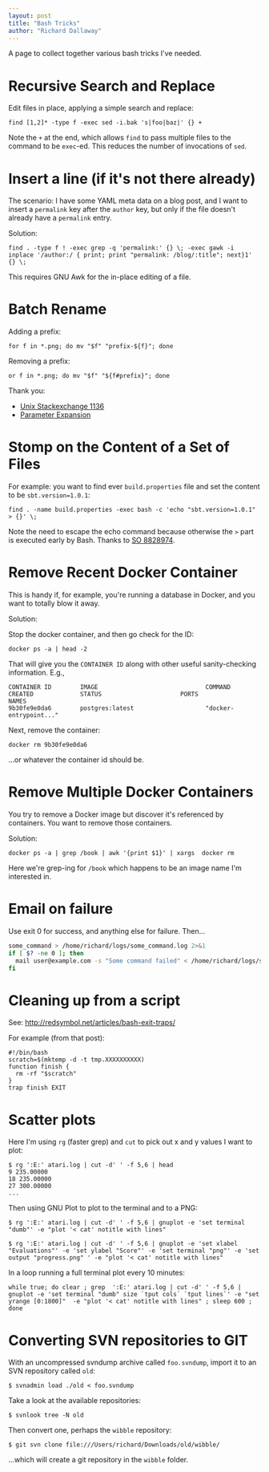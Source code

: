 ```yaml
---
layout: post
title: "Bash Tricks"
author: "Richard Dallaway"
---
```


A page to collect together various bash tricks I've needed.

<!-- break -->

# Recursive Search and Replace

Edit files in place, applying a simple search and replace:

    find [1,2]* -type f -exec sed -i.bak 's|foo|baz|' {} +

Note the `+` at the end, which allows `find` to pass multiple files to the command to be `exec`-ed.
This reduces the number of invocations of `sed`.

# Insert a line (if it's not there already)

The scenario: I have some YAML meta data on a blog post, and I want to insert a `permalink` key after the `author` key, but only if the file doesn't already have a `permalink` entry.

Solution:

    find . -type f ! -exec grep -q 'permalink:' {} \; -exec gawk -i inplace '/author:/ { print; print "permalink: /blog/:title"; next}1' {} \;

This requires GNU Awk for the in-place editing of a file.

# Batch Rename

Adding a prefix:

    for f in *.png; do mv "$f" "prefix-${f}"; done

Removing a prefix:

    or f in *.png; do mv "$f" "${f#prefix}"; done

Thank you:

- [Unix Stackexchange 1136](http://unix.stackexchange.com/questions/1136/batch-renaming-files)
- [Parameter Expansion](http://mywiki.wooledge.org/BashGuide/Parameters#Parameter_Expansion)

# Stomp on the Content of a Set of Files

For example: you want to find ever `build.properties` file and set the content to be `sbt.version=1.0.1`:

    find . -name build.properties -exec bash -c 'echo "sbt.version=1.0.1" > {}' \;

Note the need to escape the echo command because otherwise the `>` part is executed early by Bash.
Thanks to [SO 8828974](https://stackoverflow.com/a/8828974/154248).

# Remove Recent Docker Container

This is handy if, for example, you're running a database in Docker, and you want to totally blow it away.

Solution:

Stop the docker container, and then go check for the ID:

    docker ps -a | head -2

That will give you the `CONTAINER ID` along with other useful sanity-checking information. E.g.,

    CONTAINER ID        IMAGE                              COMMAND                  CREATED             STATUS                      PORTS               NAMES
    9b30fe9e0da6        postgres:latest                    "docker-entrypoint..."

Next, remove the container:

    docker rm 9b30fe9e0da6 

...or whatever the container id should be.

# Remove Multiple Docker Containers

You try to remove a Docker image but discover it's referenced by containers. You want to remove those containers.

Solution:

    docker ps -a | grep /book | awk '{print $1}' | xargs  docker rm

Here we're grep-ing for `/book` which happens to be an image name I'm interested in.

# Email on failure

Use exit 0 for success, and anything else for failure. Then...

```bash
some_command > /home/richard/logs/some_command.log 2>&1
if [ $? -ne 0 ]; then
  mail user@example.com -s "Some command failed" < /home/richard/logs/some_command.log
fi
```

# Cleaning up from a script

See: http://redsymbol.net/articles/bash-exit-traps/

For example (from that post):

```
#!/bin/bash
scratch=$(mktemp -d -t tmp.XXXXXXXXXX)
function finish {
  rm -rf "$scratch"
}
trap finish EXIT
```

# Scatter plots

Here I'm using `rg` (faster grep) and `cut` to pick out x and y values I want to plot:

```
$ rg ':E:' atari.log | cut -d' ' -f 5,6 | head
9 235.00000
18 235.00000
27 300.00000
...
```

Then using GNU Plot to plot to the terminal and to a PNG:

```
$ rg ':E:' atari.log | cut -d' ' -f 5,6 | gnuplot -e 'set terminal "dumb"' -e "plot '< cat' notitle with lines"

$ rg ':E:' atari.log | cut -d' ' -f 5,6 | gnuplot -e 'set xlabel "Evaluations"' -e 'set ylabel "Score"' -e 'set terminal "png"' -e 'set output "progress.png" ' -e "plot '< cat' notitle with lines"
```

In a loop running a full terminal plot every 10 minutes:

```
while true; do clear ; grep  ':E:' atari.log | cut -d' ' -f 5,6 | gnuplot -e 'set terminal "dumb" size `tput cols` `tput lines`' -e "set yrange [0:1800]"  -e "plot '< cat' notitle with lines" ; sleep 600 ; done
```

# Converting SVN repositories to GIT

With an uncompressed svndump archive called `foo.svndump`, import it to an SVN repository called `old`:

```
$ svnadmin load ./old < foo.svndump
```

Take a look at the available repositories:

```
$ svnlook tree -N old
```

Then convert one, perhaps the `wibble` repository:

```
$ git svn clone file:///Users/richard/Downloads/old/wibble/
```

...which will create a git repository in the `wibble` folder.

